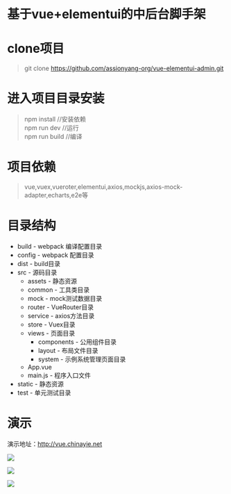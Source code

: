 # 基于vue+elementui的中后台脚手架


# clone项目
> git clone https://github.com/assionyang-org/vue-elementui-admin.git

# 进入项目目录安装
> npm install //安装依赖  <br/>
> npm run dev //运行 <br/>
> npm run build //编译 <br/>

# 项目依赖
> vue,vuex,vueroter,elementui,axios,mockjs,axios-mock-adapter,echarts,e2e等

# 目录结构
* build - webpack 编译配置目录
* config - webpack 配置目录
* dist - build目录
* src - 源码目录
    * assets - 静态资源
    * common - 工具类目录 
    * mock - mock测试数据目录
    * router - VueRouter目录
    * service - axios方法目录
    * store - Vuex目录
    * views - 页面目录
        * components - 公用组件目录
        * layout - 布局文件目录
        * system - 示例系统管理页面目录
    * App.vue
    * main.js - 程序入口文件
* static - 静态资源
* test - 单元测试目录

# 演示

演示地址：<http://vue.chinayie.net>

![](http://pic.chinayie.com/cdn/p0.png)

![](http://pic.chinayie.com/cdn/p1.png)

![](http://pic.chinayie.com/cdn/p2.png)

